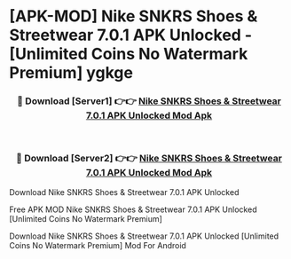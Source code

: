 # [APK-MOD] Nike SNKRS  Shoes & Streetwear 7.0.1 APK Unlocked - [Unlimited Coins No Watermark Premium] ygkge



<div align="center">
<h3>🔴 Download [Server1] 👉👉 <a href="https://momento.my/?title=Nike_SNKRS__Shoes_&_Streetwear_7.0.1_APK_Unlocked">Nike SNKRS  Shoes & Streetwear 7.0.1 APK Unlocked Mod Apk</a></h3><br>

<h3>🔴 Download [Server2] 👉👉 <a href="https://momento.my/?title=Nike_SNKRS__Shoes_&_Streetwear_7.0.1_APK_Unlocked">Nike SNKRS  Shoes & Streetwear 7.0.1 APK Unlocked Mod Apk</a></h3>
</div>



Download Nike SNKRS  Shoes & Streetwear 7.0.1 APK Unlocked 

Free APK MOD Nike SNKRS  Shoes & Streetwear 7.0.1 APK Unlocked [Unlimited Coins No Watermark Premium]

Download Nike SNKRS  Shoes & Streetwear 7.0.1 APK Unlocked [Unlimited Coins No Watermark Premium] Mod For Android
